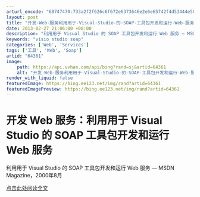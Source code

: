 ```yaml
---
arturl_encode: "68747470:733a2f2f626c6f672e6373646e2e6e65742f4d53444e506f72:74616c2f61727469636c652f64657461696c732f3634333631"
layout: post
title: "开发-Web-服务利用用于-Visual-Studio-的-SOAP-工具包开发和运行-Web-服务"
date: 2013-02-27 21:06:00 +08:00
description: "利用用于 Visual Studio 的 SOAP 工具包开发和运行 Web 服务 — MSDN M"
keywords: "visio studio soap"
categories: ['Web', 'Services']
tags: ['工具', 'Web', 'Soap']
artid: "64361"
image:
    path: https://api.vvhan.com/api/bing?rand=sj&artid=64361
    alt: "开发-Web-服务利用用于-Visual-Studio-的-SOAP-工具包开发和运行-Web-服务"
render_with_liquid: false
featuredImage: https://bing.ee123.net/img/rand?artid=64361
featuredImagePreview: https://bing.ee123.net/img/rand?artid=64361
---
```


# 开发 Web 服务：利用用于 Visual Studio 的 SOAP 工具包开发和运行 Web 服务

利用用于 Visual Studio 的 SOAP 工具包开发和运行 Web 服务 — MSDN Magazine，2000年8月
  
  
[点击此处阅读全文](http://www.csdn.net/csdn/csdnClick.aspx?ad=msportal&adurl=http://www.microsoft.com/china/MSDN/library/WebServices/WebServices/DevelopaWebServiCE_UpandRunningwiththeSOAPToolkitforVisualStudio.mspx)